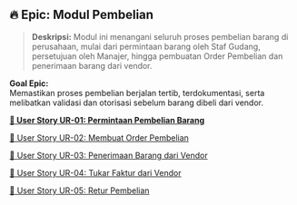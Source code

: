 ## :fire: Epic: Modul Pembelian
> **Deskripsi:** Modul ini menangani seluruh proses pembelian barang di perusahaan, mulai dari permintaan barang oleh Staf Gudang, persetujuan oleh Manajer, hingga pembuatan Order Pembelian dan penerimaan barang dari vendor.
> 

**Goal Epic:**<br>
Memastikan proses pembelian berjalan tertib, terdokumentasi, serta melibatkan validasi dan otorisasi sebelum barang dibeli dari vendor.

[**🧩 User Story UR-01: Permintaan Pembelian Barang**](https://www.notion.so/User-Story-UR-01-Permintaan-Pembelian-Barang-1c23722a8ea580499917fd65d1432687?pvs=21)

[🧩 User Story UR-02: Membuat Order Pembelian](https://www.notion.so/User-Story-UR-02-Membuat-Order-Pembelian-1c33722a8ea580949511ffe22b812dca?pvs=21)

[🧩 User Story UR-03: Penerimaan Barang dari Vendor](https://www.notion.so/User-Story-UR-03-Penerimaan-Barang-dari-Vendor-1c33722a8ea5805fbf71c6665a806ffa?pvs=21)

[🧩 User Story UR-04: Tukar Faktur dari Vendor](https://www.notion.so/User-Story-UR-04-Tukar-Faktur-dari-Vendor-1c33722a8ea58076a2d3f3ecc8074b01?pvs=21)

[🧩 User Story UR-05: Retur Pembelian](https://www.notion.so/User-Story-UR-05-Retur-Pembelian-1c33722a8ea58019a18bcc9913004ea9?pvs=21)